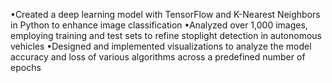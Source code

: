 •Created a deep learning model with TensorFlow and K-Nearest Neighbors in Python to enhance image classification 
•Analyzed over 1,000 images, employing training and test sets to refine stoplight detection in autonomous vehicles
•Designed and implemented visualizations to analyze the model accuracy and loss of various algorithms across a predefined number of epochs
